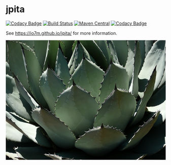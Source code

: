 jpita
===

[![Codacy Badge](https://api.codacy.com/project/badge/Grade/d2f5203fef504ba59b53da939799bfa6)](https://www.codacy.com/app/github_79/jpita?utm_source=github.com&utm_medium=referral&utm_content=io7m/jpita&utm_campaign=badger)
[![Build Status](https://travis-ci.org/io7m/jpita.svg?branch=master)](https://travis-ci.org/io7m/jpita)
[![Maven Central](https://maven-badges.herokuapp.com/maven-central/com.io7m.jpita/io7m-jpita/badge.png)](https://maven-badges.herokuapp.com/maven-central/com.io7m.jpita/io7m-jpita)
[![Codacy Badge](https://api.codacy.com/project/badge/Grade/d2f5203fef504ba59b53da939799bfa6)](https://www.codacy.com/app/github_79/jpita?utm_source=github.com&amp;utm_medium=referral&amp;utm_content=io7m/jpita&amp;utm_campaign=Badge_Grade)

See https://io7m.github.io/jpita/ for more information.

![jpita](./src/site/resources/jpita.jpg?raw=true)
